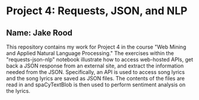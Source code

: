 # Project 4: Requests, JSON, and NLP
## Name: Jake Rood

This repository contains my work for Project 4 in the course "Web Mining and Applied Natural Language Processing." The exercises within the "requests-json-nlp" notebook illustrate how to access web-hosted APIs, get back a JSON response from an external site, and extract the information needed from the JSON. Specifically, an API is used to access song lyrics and the song lyrics are saved as JSON files. The contents of the files are read in and spaCyTextBlob is then used to perform sentiment analysis on the lyrics.